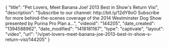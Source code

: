 {
    "title": "Pet Lovers, Meet Banana Joe! 2013 Best in Show's Return Visi",
    "description": "Subscribe to our channel: http:\/\/bit.ly\/12dY9oO Subscribe for more behind-the-scenes coverage of the 2014 Westminster Dog Show presented by Purina Pro Plan a...",
    "videoid": "144205",
    "date_created": "1394588962",
    "date_modified": "1418181167",
    "type": "captivate",
    "layout": "video",
    "url": "\/v\/pet-lovers-meet-banana-joe-2013-best-in-show-s-return-visi\/144205"
}